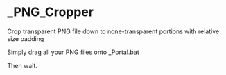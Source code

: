 # _PNG_Cropper
 Crop transparent PNG file down to none-transparent portions with relative size padding


Simply drag all your PNG files onto _Portal.bat

Then wait.